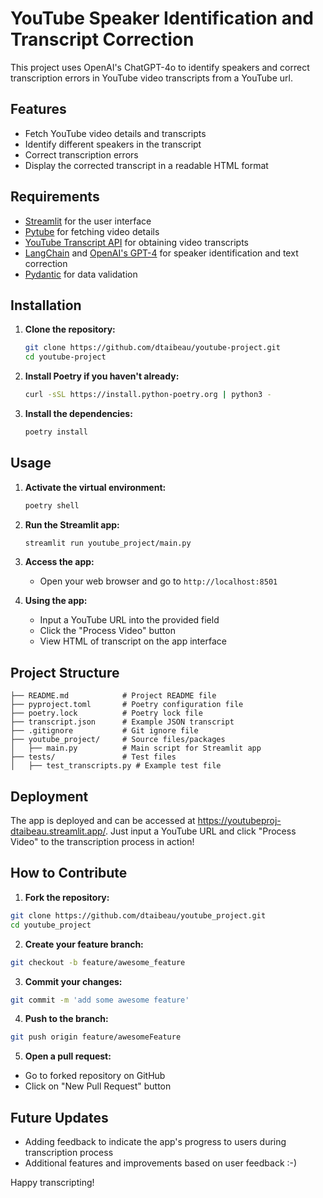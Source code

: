 # YouTube Speaker Identification and Transcript Correction

This project uses OpenAI's ChatGPT-4o to identify speakers and correct transcription errors in YouTube video transcripts from a YouTube url. 

## Features

- Fetch YouTube video details and transcripts
- Identify different speakers in the transcript
- Correct transcription errors
- Display the corrected transcript in a readable HTML format

## Requirements

- [Streamlit](https://streamlit.io) for the user interface
- [Pytube](https://pytube.io) for fetching video details
- [YouTube Transcript API](https://github.com/jdepoix/youtube-transcript-api) for obtaining video transcripts
- [LangChain](https://github.com/hwchase17/langchain) and [OpenAI's GPT-4](https://openai.com/research/gpt-4) for speaker identification and text correction
- [Pydantic](https://pydantic-docs.helpmanual.io) for data validation

## Installation

1. **Clone the repository:**
    ```bash
    git clone https://github.com/dtaibeau/youtube-project.git
    cd youtube-project
    ```

2. **Install Poetry if you haven't already:**
    ```bash
    curl -sSL https://install.python-poetry.org | python3 -
    ```

3. **Install the dependencies:**
    ```bash
    poetry install
    ```

## Usage

1. **Activate the virtual environment:**
    ```bash
    poetry shell
    ```

2. **Run the Streamlit app:**
    ```bash
    streamlit run youtube_project/main.py
    ```

3. **Access the app:**
   - Open your web browser and go to `http://localhost:8501`

5. **Using the app:**
   - Input a YouTube URL into the provided field
   - Click the "Process Video" button
   - View HTML of transcript on the app interface

## Project Structure

```plaintext
├── README.md            # Project README file
├── pyproject.toml       # Poetry configuration file
├── poetry.lock          # Poetry lock file
├── transcript.json      # Example JSON transcript
├── .gitignore           # Git ignore file
├── youtube_project/     # Source files/packages
│   ├── main.py          # Main script for Streamlit app
├── tests/               # Test files
│   ├── test_transcripts.py # Example test file
```

## Deployment
The app is deployed and can be accessed at https://youtubeproj-dtaibeau.streamlit.app/. Just input a YouTube URL and click "Process Video" to the transcription process in action!

## How to Contribute
1. **Fork the repository:**

```bash
git clone https://github.com/dtaibeau/youtube_project.git
cd youtube_project
```

2. **Create your feature branch:**

```bash
git checkout -b feature/awesome_feature
```

3. **Commit your changes:**

```bash
git commit -m 'add some awesome feature'
```

4. **Push to the branch:**

```bash
git push origin feature/awesomeFeature
```

5. **Open a pull request:**

- Go to forked repository on GitHub
- Click on "New Pull Request" button
  
## Future Updates
- Adding feedback to indicate the app's progress to users during transcription process
- Additional features and improvements based on user feedback :-)

Happy transcripting!
